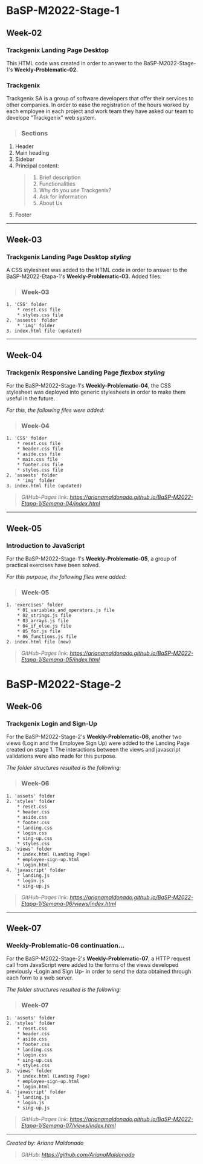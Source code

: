 # BaSP-M2022-Stage-1
## Week-02
### **Trackgenix Landing Page Desktop**
This HTML code was created in order to answer to the BaSP-M2022-Stage-1's **Weekly-Problematic-02.**
### **Trackgenix**
Trackgenix SA is a group of software developers that offer their services to other companies. In order to ease the registration of the hours worked by each employee in each project and work team they have asked our team to develope "Trackgenix" web system.
>### **Sections**
1. Header
2. Main heading
3. Sidebar
4. Principal content:
    >1. Brief description
    >2. Functionalities
    >3. Why do you use Trackgenix?
    >4. Ask for information
    >5. About Us
5. Footer
---
## Week-03
### **Trackgenix Landing Page Desktop _styling_**
A CSS stylesheet was added to the HTML code in order to answer to the BaSP-M2022-Etapa-1's **Weekly-Problematic-03.**
Added files:
>### Week-03
    1. 'CSS' folder
        * reset.css file
        * styles.css file
    2. 'assests' folder
        * 'img' folder
    3. index.html file (updated)
---
## Week-04
### **Trackgenix Responsive Landing Page _flexbox styling_**
For the BaSP-M2022-Stage-1's **Weekly-Problematic-04**, the CSS stylesheet was deployed into generic stylesheets in order to make them useful in the future.

_For this, the following files were added:_
>### Week-04
    1. 'CSS' folder
        * reset.css file
        * header.css file
        * aside.css file
        * main.css file
        * footer.css file
        * styles.css file
    2. 'assests' folder
        * 'img' folder
    3. index.html file (updated)
>*GitHub-Pages link: https://arianamaldonado.github.io/BaSP-M2022-Etapa-1/Semana-04/index.html*
---
## Week-05
### **Introduction to JavaScript**
For the BaSP-M2022-Stage-1's **Weekly-Problematic-05**, a group of practical exercises have been solved.

_For this purpose, the following files were added:_
>### Week-05
    1. 'exercises' folder
        * 01_variables_and_operators.js file
        * 02_strings.js file
        * 03_arrays.js file
        * 04_if_else.js file
        * 05_for.js file
        * 06_functions.js file
    2. index.html file (new)
>*GitHub-Pages link: https://arianamaldonado.github.io/BaSP-M2022-Etapa-1/Semana-05/index.html*

# BaSP-M2022-Stage-2
## Week-06
### **Trackgenix Login and Sign-Up**
For the BaSP-M2022-Stage-2's **Weekly-Problematic-06**, another two views (Login and the Employee Sign Up) were added to the Landing Page created on stage 1. The interactions between the views and javascript validations were also made for this purpose.

_The folder structures resulted is the following:_
>### Week-06
    1. 'assets' folder
    2. 'styles' folder
        * reset.css
        * header.css
        * aside.css
        * footer.css
        * landing.css
        * login.css
        * sing-up.css
        * styles.css
    3. 'views' folder
        * index.html (Landing Page)
        * employee-sign-up.html
        * login.html
    4. 'javascript' folder
        * landing.js
        * login.js
        * sing-up.js
>*GitHub-Pages link: https://arianamaldonado.github.io/BaSP-M2022-Etapa-1/Semana-06/views/index.html*
---
## Week-07
### **Weekly-Problematic-06 continuation...**
For the BaSP-M2022-Stage-2's **Weekly-Problematic-07**, a HTTP request call from JavaScript were added to the forms of the views developed previously -Login and Sign Up- in order to send the data obtained through each form to a web server.

_The folder structures resulted is the following:_
>### Week-07
    1. 'assets' folder
    2. 'styles' folder
        * reset.css
        * header.css
        * aside.css
        * footer.css
        * landing.css
        * login.css
        * sing-up.css
        * styles.css
    3. 'views' folder
        * index.html (Landing Page)
        * employee-sign-up.html
        * login.html
    4. 'javascript' folder
        * landing.js
        * login.js
        * sing-up.js
>*GitHub-Pages link: https://arianamaldonado.github.io/BaSP-M2022-Etapa-1/Semana-07/views/index.html*
---
*Created by: Ariana Maldonado*
>*GitHub: https://github.com/ArianaMaldonado*

